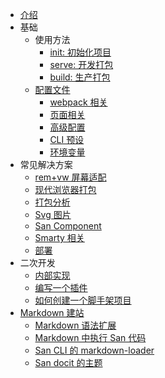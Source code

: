 -   [介绍](/README.md)
-   基础
    -   使用方法
        -   [init: 初始化项目](/create-project.md)
        -   [serve: 开发打包](/serve.md)
        -   [build: 生产打包](/build.md)
    -   [配置文件](/config.md)
        -   [webpack 相关](/webpack.md)
        -   [页面相关](/pages.md)
        -   [高级配置](/advanced.md)
        -   [CLI 预设](/presets.md)
        -   [环境变量](/env.md)
-   常见解决方案
    -   [rem+vw 屏幕适配](/rem_vw.md)
    -   [现代浏览器打包](/modern-mode.md)
    -   [打包分析](/bundle_analyze.md)
    -   [Svg 图片](/svg.md)
    -   [San Component](/component.md)
    -   [Smarty 相关](/smarty.md)
    -   [部署](/deployment.md)
-   二次开发
    -   [内部实现](/architecture.md)
    -   [编写一个插件](/plugin-dev.md)
    -   [如何创建一个脚手架项目](/create-scaffold.md)
-   [Markdown 建站](/docit/README.md)
    -   [Markdown 语法扩展](/docit/markdown.md)
    -   [Markdown 中执行 San 代码](/docit/sanbox.md)
    -   [San CLI 的 markdown-loader](/docit/loader.md)
    -   [San docit 的主题](/docit/theme.md)
